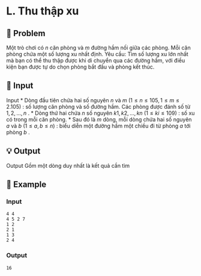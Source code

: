 # L. Thu thập xu

## 📖 Problem

Một trò chơi có
$n$
căn phòng và
$m$
đường hầm nối giữa các phòng. Mỗi căn phòng chứa một số lượng xu nhất định.
Yêu cầu:
Tìm số lượng xu lớn nhất mà bạn có thể thu thập được khi di chuyển qua các đường hầm, với điều kiện bạn được tự do chọn phòng bắt đầu và phòng kết thúc.


## 🧩 Input

Input
*
Dòng đầu tiên chứa hai số nguyên
$n$
và
$m$
$(1 ≤n≤ 105, 1 ≤m≤ 2.105)$
: số lượng căn phòng và số đường hầm. Các phòng được đánh số từ
$1, 2, ...,n$
.
*
Dòng thứ hai chứa
$n$
số nguyên
$k1,k2, ...,kn$
$(1 ≤ki≤ 109)$
: số xu có trong mỗi căn phòng.
*
Sau đó là
$m$
dòng, mỗi dòng chứa hai số nguyên
$a$
và
$b$
$(1 ≤a,b≤n)$
: biểu diễn một đường hầm một chiều đi từ phòng
$a$
tới phòng
$b$
.


## 💡 Output

Output
Gồm một dòng duy nhất là kết quả cần tìm


## 🧠 Example

### Input

```text
4 4
4 5 2 7
1 2
2 1
1 3
2 4
```

### Output

```text
16
```


